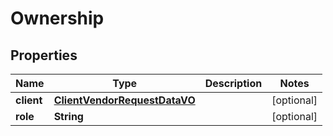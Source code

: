 
# Ownership

## Properties
Name | Type | Description | Notes
------------ | ------------- | ------------- | -------------
**client** | [**ClientVendorRequestDataVO**](ClientVendorRequestDataVO.md) |  |  [optional]
**role** | **String** |  |  [optional]



